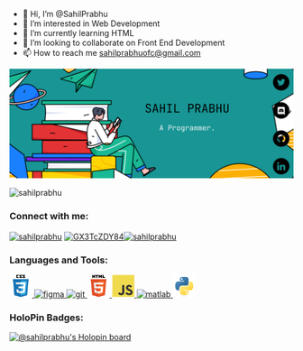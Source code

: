- 👋 Hi, I’m @SahilPrabhu
- 👀 I’m interested in Web Development
- 🌱 I’m currently learning HTML
- 💞️ I’m looking to collaborate on Front End Development
- 📫 How to reach me sahilprabhuofc@gmail.com

<img src="https://github.com/SahilPrabhu/SahilPrabhu/blob/b072e3cbd56f53f204a924a7fecb31428df0c38a/Banner.png">

<p align="left"> <img src="https://komarev.com/ghpvc/?username=sahilprabhu&label=Profile%20views&color=0e75b6&style=flat" alt="sahilprabhu" /> </p>

<h3 align="left">Connect with me:</h3>
<p align="left">
<a href="https://www.linkedin.com/in/sahil-prabhu-627241224/" target="blank"><img align="center" src="https://raw.githubusercontent.com/rahuldkjain/github-profile-readme-generator/master/src/images/icons/Social/linked-in-alt.svg" alt="sahilprabhu" height="30" width="40" /></a>
<a href="https://discord.gg/GX3TcZDY84" target="blank"><img align="center" src="https://raw.githubusercontent.com/rahuldkjain/github-profile-readme-generator/master/src/images/icons/Social/discord.svg" alt="GX3TcZDY84" height="30" width="40" /></a><a href="https://www.codechef.com/users/sahilprabhu" target="blank"><img align="center" src="https://cdn.jsdelivr.net/npm/simple-icons@3.1.0/icons/codechef.svg" alt="sahilprabhu" height="30" width="40" /></a>
</p>

<h3 align="left">Languages and Tools:</h3>
<p align="left"><a href="https://www.w3schools.com/css/" target="_blank" rel="noreferrer"> <img src="https://raw.githubusercontent.com/devicons/devicon/master/icons/css3/css3-original-wordmark.svg" alt="css3" width="40" height="40"/> </a> <a href="https://www.figma.com/" target="_blank" rel="noreferrer"> <img src="https://www.vectorlogo.zone/logos/figma/figma-icon.svg" alt="figma" width="40" height="40"/> </a> <a href="https://git-scm.com/" target="_blank" rel="noreferrer"> <img src="https://www.vectorlogo.zone/logos/git-scm/git-scm-icon.svg" alt="git" width="40" height="40"/> </a> <a href="https://www.w3.org/html/" target="_blank" rel="noreferrer"> <img src="https://raw.githubusercontent.com/devicons/devicon/master/icons/html5/html5-original-wordmark.svg" alt="html5" width="40" height="40"/> </a> <a href="https://developer.mozilla.org/en-US/docs/Web/JavaScript" target="_blank" rel="noreferrer"> <img src="https://raw.githubusercontent.com/devicons/devicon/master/icons/javascript/javascript-original.svg" alt="javascript" width="40" height="40"/> </a> <a href="https://www.mathworks.com/" target="_blank" rel="noreferrer"> <img src="https://upload.wikimedia.org/wikipedia/commons/2/21/Matlab_Logo.png" alt="matlab" width="40" height="40"/> </a> <a href="https://www.python.org" target="_blank" rel="noreferrer"> <img src="https://raw.githubusercontent.com/devicons/devicon/master/icons/python/python-original.svg" alt="python" width="40" height="40"/> </a> </p>

<h3 align="left">HoloPin Badges:</h3>

[![@sahilprabhu's Holopin board](https://holopin.me/sahilprabhu)](https://holopin.io/@sahilprabhu)

<!---
SahilPrabhu/SahilPrabhu is a ✨ special ✨ repository because its `README.md` (this file) appears on your GitHub profile.
You can click the Preview link to take a look at your changes.
--->

